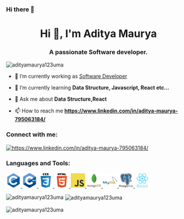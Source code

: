 ### Hi there 👋
<h1 align="center">Hi 👋, I'm Aditya Maurya</h1>
<h3 align="center">A passionate Software developer.</h3>

<p align="left"> <img src="https://komarev.com/ghpvc/?username=adityamaurya123uma&label=Profile%20views&color=0e75b6&style=flat" alt="adityamaurya123uma" /> </p>

- 🔭 I’m currently working as [Software Developer](Odoo)

- 🌱 I’m currently learning **Data Structure, Javascript, React etc...**

- 💬 Ask me about **Data Structure,React**

- 📫 How to reach me **https://www.linkedin.com/in/aditya-maurya-795063184/**

<h3 align="left">Connect with me:</h3>
<p align="left">
<a href="https://linkedin.com/in/https://www.linkedin.com/in/aditya-maurya-795063184/" target="blank"><img align="center" src="https://static.vecteezy.com/system/resources/previews/018/930/584/original/linkedin-logo-linkedin-icon-transparent-free-png" alt="https://www.linkedin.com/in/aditya-maurya-795063184/" height="30" width="40" /></a>
</p>

<h3 align="left">Languages and Tools:</h3>
<p align="left"> <a href="https://www.cprogramming.com/" target="_blank" rel="noreferrer"> <img src="https://raw.githubusercontent.com/devicons/devicon/master/icons/c/c-original.svg" alt="c" width="40" height="40"/> </a> <a href="https://www.w3schools.com/cpp/" target="_blank" rel="noreferrer"> <img src="https://raw.githubusercontent.com/devicons/devicon/master/icons/cplusplus/cplusplus-original.svg" alt="cplusplus" width="40" height="40"/> </a> <a href="https://www.w3schools.com/css/" target="_blank" rel="noreferrer"> <img src="https://raw.githubusercontent.com/devicons/devicon/master/icons/css3/css3-original-wordmark.svg" alt="css3" width="40" height="40"/> </a> <a href="https://www.w3.org/html/" target="_blank" rel="noreferrer"> <img src="https://raw.githubusercontent.com/devicons/devicon/master/icons/html5/html5-original-wordmark.svg" alt="html5" width="40" height="40"/> </a> <a href="https://developer.mozilla.org/en-US/docs/Web/JavaScript" target="_blank" rel="noreferrer"> <img src="https://raw.githubusercontent.com/devicons/devicon/master/icons/javascript/javascript-original.svg" alt="javascript" width="40" height="40"/> </a> <a href="https://www.mongodb.com/" target="_blank" rel="noreferrer"> <img src="https://raw.githubusercontent.com/devicons/devicon/master/icons/mongodb/mongodb-original-wordmark.svg" alt="mongodb" width="40" height="40"/> </a> <a href="https://www.mysql.com/" target="_blank" rel="noreferrer"> <img src="https://raw.githubusercontent.com/devicons/devicon/master/icons/mysql/mysql-original-wordmark.svg" alt="mysql" width="40" height="40"/> </a> <a href="https://www.postgresql.org" target="_blank" rel="noreferrer"> <img src="https://raw.githubusercontent.com/devicons/devicon/master/icons/postgresql/postgresql-original-wordmark.svg" alt="postgresql" width="40" height="40"/> </a> <a href="https://reactjs.org/" target="_blank" rel="noreferrer"> <img src="https://raw.githubusercontent.com/devicons/devicon/master/icons/react/react-original-wordmark.svg" alt="react" width="40" height="40"/> </a> </p>

<p><img align="left" src="https://github-readme-stats.vercel.app/api/top-langs?username=adityamaurya123uma&show_icons=true&locale=en&layout=compact" alt="adityamaurya123uma" /></p>

<p>&nbsp;<img align="center" src="https://github-readme-stats.vercel.app/api?username=adityamaurya123uma&show_icons=true&locale=en" alt="adityamaurya123uma" /></p>

<p><img align="center" src="https://github-readme-streak-stats.herokuapp.com/?user=adityamaurya123uma&" alt="adityamaurya123uma" /></p>

